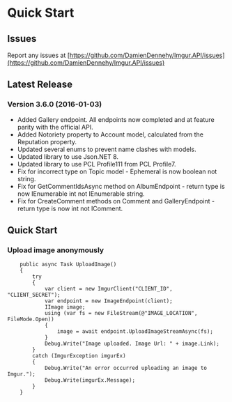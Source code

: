 # Quick Start

## Issues
Report any issues at [https://github.com/DamienDennehy/Imgur.API/issues](https://github.com/DamienDennehy/Imgur.API/issues)

## Latest Release
### Version 3.6.0 (2016-01-03)
* Added Gallery endpoint. All endpoints now completed and at feature parity with the official API.
* Added Notoriety property to Account model, calculated from the Reputation property.
* Updated several enums to prevent name clashes with models.
* Updated library to use Json.NET 8.
* Updated library to use PCL Profile111 from PCL Profile7.
* Fix for incorrect type on Topic model - Ephemeral is now boolean not string.
* Fix for GetCommentIdsAsync method on AlbumEndpoint - return type is now IEnumerable int not IEnumerable string.
* Fix for CreateComment methods on Comment and GalleryEndpoint - return type is now int not IComment.

## Quick Start
### Upload image anonymously

		public async Task UploadImage()
		{
			try
			{
				var client = new ImgurClient("CLIENT_ID", "CLIENT_SECRET");
				var endpoint = new ImageEndpoint(client);
				IImage image;
				using (var fs = new FileStream(@"IMAGE_LOCATION", FileMode.Open))
				{
					image = await endpoint.UploadImageStreamAsync(fs);
				}
				Debug.Write("Image uploaded. Image Url: " + image.Link);
			}
			catch (ImgurException imgurEx)
			{
				Debug.Write("An error occurred uploading an image to Imgur.");
				Debug.Write(imgurEx.Message);
			}
		}